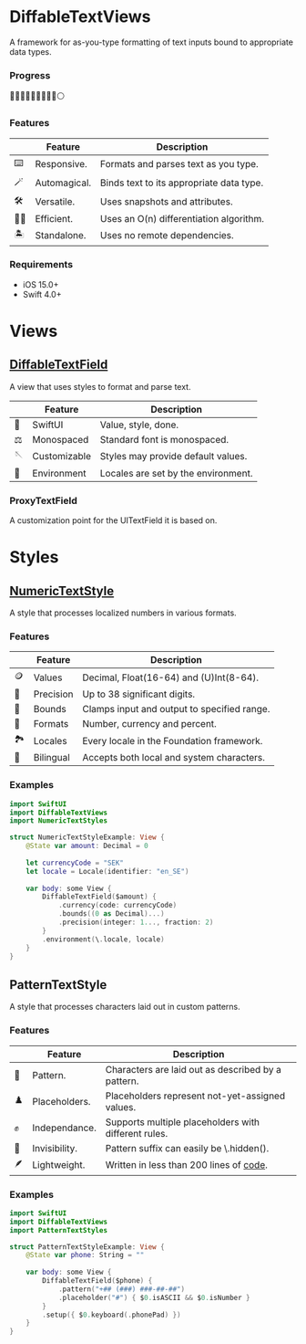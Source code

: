 # DiffableTextViews

A framework for as-you-type formatting of text inputs bound to appropriate data types.

### Progress

🔵🔵🔵🔵🔵🔵🔵🔵🔵⚪️

### Features

|   | Feature | Description |
|---|---------|-------------|
| :keyboard: | Responsive. | Formats and parses text as you type. |
| :magic_wand: | Automagical. | Binds text to its appropriate data type. |
| :hammer_and_wrench: | Versatile. | Uses snapshots and attributes. |
| :running_man: | Efficient. | Uses an O(n) differentiation algorithm. |
| :desert_island: | Standalone. | Uses no remote dependencies. |

### Requirements

- iOS 15.0+
- Swift 4.0+

# Views

## [DiffableTextField](../main/Notes/DiffableTextViews/DiffableTextField.md)

A view that uses styles to format and parse text.

|   | Feature | Description |
|---|---------|-------------|
| :iphone: | SwiftUI | Value, style, done. |
| :balance_scale: | Monospaced | Standard font is monospaced. |
| :sewing_needle: | Customizable | Styles may provide default values. |
| :evergreen_tree: | Environment | Locales are set by the environment. |

### ProxyTextField

A customization point for the UITextField it is based on.

# Styles

## [NumericTextStyle](../main/Notes/NumericTextStyles/NumericTextStyle.md)

A style that processes localized numbers in various formats.

### Features

|   | Feature | Description |
|---|---------|-------------|
| :coin: | Values | Decimal, Float(16-64) and (U)Int(8-64). |
| :bow_and_arrow: | Precision | Up to 38 significant digits. |
| :bricks: | Bounds | Clamps input and output to specified range. |
| :art: | Formats | Number, currency and percent. |
| :national_park: | Locales | Every locale in the Foundation framework. |
| :book: | Bilingual | Accepts both local and system characters. |

### Examples

```swift
import SwiftUI
import DiffableTextViews
import NumericTextStyles

struct NumericTextStyleExample: View {
    @State var amount: Decimal = 0
    
    let currencyCode = "SEK"
    let locale = Locale(identifier: "en_SE")
    
    var body: some View {
        DiffableTextField($amount) {
            .currency(code: currencyCode)
            .bounds((0 as Decimal)...)
            .precision(integer: 1..., fraction: 2)
        }
        .environment(\.locale, locale)
    }
}
```

## PatternTextStyle

A style that processes characters laid out in custom patterns.

### Features

|   | Feature | Description |
|---|---------|-------------|
| :checkered_flag: | Pattern. | Characters are laid out as described by a pattern. | 
| :chess_pawn: | Placeholders. | Placeholders represent not-yet-assigned values. |
| :fist_raised: | Independance. | Supports multiple placeholders with different rules. |
| :ghost: | Invisibility. | Pattern suffix can easily be \\.hidden(). |
| :feather: | Lightweight. | Written in less than 200 lines of [code](../main/Sources/PatternTextStyles/PatternTextStyle.swift). |


### Examples

```swift
import SwiftUI
import DiffableTextViews
import PatternTextStyles

struct PatternTextStyleExample: View {
    @State var phone: String = ""
    
    var body: some View {
        DiffableTextField($phone) {
            .pattern("+## (###) ###-##-##")
            .placeholder("#") { $0.isASCII && $0.isNumber }
        }
        .setup({ $0.keyboard(.phonePad) })
    }
}
```
